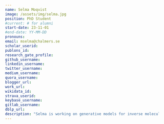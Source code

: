 ```yaml
---
name: Selma Moqvist
image: /assets/img/selma.jpg
position: PhD Student
#current: # for alumni
start-date: 23-11-01
#end-date: YY-MM-DD  
pronouns: 
email: mselma@chalmers.se
scholar_userid: 
publons_id:
research_gate_profile:
github_username:
linkedin_username:
twitter_username:
medium_username:
quora_username:
blogger_url:
work_url:
wikidata_id:
strava_userid:
keybase_username:
gitlab_username:
dblp_url:
description: "Selma is working on generative models for inverse molecular design. Before starting as a PhD student, Selma was a research project student working on generalizing generative models across thermodynamic states together with Weilong."
---
```

